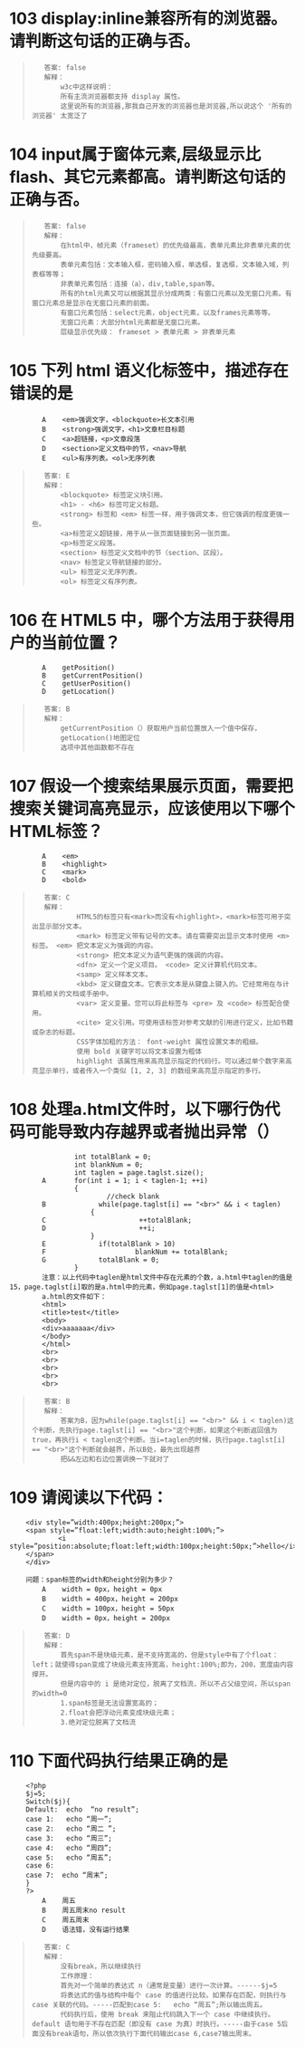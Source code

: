
# 103  display:inline兼容所有的浏览器。请判断这句话的正确与否。

>        答案: false 
>        解释：
>            w3c中这样说明：
>            所有主流浏览器都支持 display 属性。
>            这里说所有的浏览器,那我自己开发的浏览器也是浏览器,所以说这个 '所有的浏览器' 太宽泛了

# 104  input属于窗体元素,层级显示比flash、其它元素都高。请判断这句话的正确与否。

>        答案: false 
>        解释：
>            在html中，帧元素（frameset）的优先级最高，表单元素比非表单元素的优先级要高。
>            表单元素包括：文本输入框，密码输入框，单选框，复选框，文本输入域，列表框等等；
>            非表单元素包括：连接（a），div,table,span等。
>            所有的html元素又可以根据其显示分成两类：有窗口元素以及无窗口元素。有窗口元素总是显示在无窗口元素的前面。
>            有窗口元素包括：select元素，object元素，以及frames元素等等。
>            无窗口元素：大部分html元素都是无窗口元素。
>            层级显示优先级： frameset > 表单元素 > 非表单元素

# 105  下列 html 语义化标签中，描述存在错误的是

            A    <em>强调文字，<blockquote>长文本引用
            B    <strong>强调文字，<h1>文章栏目标题
            C    <a>超链接，<p>文章段落
            D    <section>定义文档中的节，<nav>导航
            E    <ul>有序列表。<ol>无序列表

>        答案: E
>        解释：
>            <blockquote> 标签定义块引用。
>            <h1> - <h6> 标签可定义标题。
>            <strong> 标签和 <em> 标签一样，用于强调文本，但它强调的程度更强一些。
>            <a>标签定义超链接，用于从一张页面链接到另一张页面。
>            <p>标签定义段落。
>            <section> 标签定义文档中的节（section、区段）。
>            <nav> 标签定义导航链接的部分。
>            <ul> 标签定义无序列表。 
>            <ol> 标签定义有序列表。

# 106  在 HTML5 中，哪个方法用于获得用户的当前位置？

            A    getPosition()
            B    getCurrentPosition()
            C    getUserPosition()
            D    getLocation()

>        答案: B
>        解释：
>            getCurrentPosition（）获取用户当前位置放入一个值中保存，
>            getLocation()地图定位
>            选项中其他函数都不存在

# 107  假设一个搜索结果展示页面，需要把搜索关键词高亮显示，应该使用以下哪个HTML标签？

            A    <em>
            B    <highlight>
            C    <mark>
            D    <bold>

>        答案: C
>        解释：
>                HTML5的标签只有<mark>而没有<highlight>，<mark>标签可用于突出显示部分文本。
>                <mark> 标签定义带有记号的文本。请在需要突出显示文本时使用 <m> 标签。 <em> 把文本定义为强调的内容。 
>                <strong> 把文本定义为语气更强的强调的内容。 
>                <dfn> 定义一个定义项目。 <code> 定义计算机代码文本。 
>                <samp> 定义样本文本。 
>                <kbd> 定义键盘文本。它表示文本是从键盘上键入的。它经常用在与计算机相关的文档或手册中。 
>                <var> 定义变量。您可以将此标签与 <pre> 及 <code> 标签配合使用。 
>                <cite> 定义引用。可使用该标签对参考文献的引用进行定义，比如书籍或杂志的标题。
>                CSS字体加粗的方法： font-weight 属性设置文本的粗细。
>                使用 bold 关键字可以将文本设置为粗体 
>                highlight 该属性用来高亮显示指定的代码行。可以通过单个数字来高亮显示单行，或者传入一个类似 [1, 2, 3] 的数组来高亮显示指定的多行。

# 108  处理a.html文件时，以下哪行伪代码可能导致内存越界或者抛出异常（）


                    int totalBlank = 0;
                    int blankNum = 0;
                    int taglen = page.taglst.size();
            A       for(int i = 1; i < taglen-1; ++i)
                    {
                            //check blank
            B             while(page.taglst[i] == "<br>" && i < taglen)
                        {
            C                       ++totalBlank;
            D                       ++i;
                        }
            E             if(totalBlank > 10)
            F                      blankNum += totalBlank;
            G             totalBlank = 0;
                    }
            注意：以上代码中taglen是html文件中存在元素的个数，a.html中taglen的值是15，page.taglst[i]取的是a.html中的元素，例如page.taglst[1]的值是<html>
            a.html的文件如下：
            <html>
            <title>test</title>
            <body>
            <div>aaaaaaa</div>
            </body>
            </html>
            <br>
            <br>
            <br>
            <br>
            <br>

>        答案: B  
>        解释：
>            答案为B，因为while(page.taglst[i] == "<br>" && i < taglen)这个判断，先执行page.taglst[i] == "<br>"这个判断，如果这个判断返回值为true，再执行i < taglen这个判断。当i=taglen的时候，执行page.taglst[i] == "<br>"这个判断就会越界，所以B处，最先出现越界
>            把&&左边和右边位置调换一下就对了

# 109  请阅读以下代码：

        <div style=”width:400px;height:200px;”>
        <span style=”float:left;width:auto;height:100%;”>
                <i style=”position:absolute;float:left;width:100px;height:50px;”>hello</i>
        </span>
        </div>

        问题：span标签的width和height分别为多少？
            A    width = 0px，height = 0px
            B    width = 400px，height = 200px
            C    width = 100px，height = 50px
            D    width = 0px，height = 200px

>        答案: D  
>        解释：
>            首先span不是块级元素，是不支持宽高的，但是style中有了个float：left；就使得span变成了块级元素支持宽高，height:100%;即为，200，宽度由内容撑开。
>            但是内容中的 i 是绝对定位，脱离了文档流，所以不占父级空间，所以span的width=0
>            1.span标签是无法设置宽高的；
>            2.float会把浮动元素变成块级元素；
>            3.绝对定位脱离了文档流

# 110  下面代码执行结果正确的是

        <?php
        $j=5;
        Switch($j){
        Default:  echo  “no result”;
        case 1:   echo “周一”;
        case 2:   echo “周二 ”;
        case 3:   echo “周三”;
        case 4:   echo “周四”;
        case 5:   echo “周五”;
        case 6:  
        case 7:  echo “周末”;
        }
        ?>
            A    周五
            B    周五周末no result
            C    周五周末
            D    语法错，没有运行结果

>        答案: C
>        解释：
>            没有break，所以继续执行
>            工作原理：
>            首先对一个简单的表达式 n（通常是变量）进行一次计算。------$j=5
>            将表达式的值与结构中每个 case 的值进行比较。如果存在匹配，则执行与 case 关联的代码。-----匹配到case 5:   echo “周五”;所以输出周五。
>            代码执行后，使用 break 来阻止代码跳入下一个 case 中继续执行。default 语句用于不存在匹配（即没有 case 为真）时执行。-----由于case 5后面没有break语句，所以依次执行下面代码输出case 6,case7输出周末。
